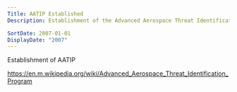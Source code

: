 ```yaml
---
Title: AATIP Established
Description: Establishment of the Advanced Aerospace Threat Identification Program (AATIP).

SortDate: 2007-01-01
DisplayDate: "2007"
---
```


Establishment of AATIP

https://en.m.wikipedia.org/wiki/Advanced_Aerospace_Threat_Identification_Program
